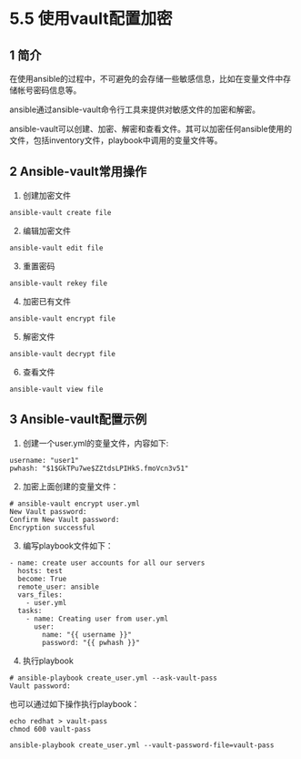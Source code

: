 # 5.5 使用vault配置加密
## 1 简介

在使用ansible的过程中，不可避免的会存储一些敏感信息，比如在变量文件中存储帐号密码信息等。

ansible通过ansible-vault命令行工具来提供对敏感文件的加密和解密。

ansible-vault可以创建、加密、解密和查看文件。其可以加密任何ansible使用的文件，包括inventory文件，playbook中调用的变量文件等。

## 2 Ansible-vault常用操作

1. 创建加密文件

```
ansible-vault create file
```

2. 编辑加密文件

```
ansible-vault edit file
```

3. 重置密码

```
ansible-vault rekey file
```

4. 加密已有文件

```
ansible-vault encrypt file
```

5. 解密文件

```
ansible-vault decrypt file
```

6. 查看文件

```
ansible-vault view file
```

## 3 Ansible-vault配置示例

1. 创建一个user.yml的变量文件，内容如下:

```
username: "user1"
pwhash: "$1$GkTPu7we$ZZtdsLPIHkS.fmoVcn3v51"
```

2. 加密上面创建的变量文件：

```
# ansible-vault encrypt user.yml 
New Vault password: 
Confirm New Vault password: 
Encryption successful
```

3. 编写playbook文件如下：

```
- name: create user accounts for all our servers
  hosts: test
  become: True
  remote_user: ansible
  vars_files:
    - user.yml
  tasks:
    - name: Creating user from user.yml
      user:
        name: "{{ username }}"
        password: "{{ pwhash }}"
```

4. 执行playbook

```
# ansible-playbook create_user.yml --ask-vault-pass
Vault password: 
```

也可以通过如下操作执行playbook：

```
echo redhat > vault-pass
chmod 600 vault-pass

ansible-playbook create_user.yml --vault-password-file=vault-pass
```
